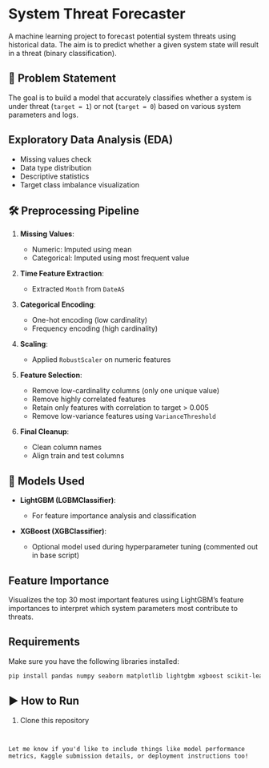
# System Threat Forecaster

A machine learning project to forecast potential system threats using historical data. The aim is to predict whether a given system state will result in a threat (binary classification).

## 📌 Problem Statement

The goal is to build a model that accurately classifies whether a system is under threat (`target = 1`) or not (`target = 0`) based on various system parameters and logs.

##  Exploratory Data Analysis (EDA)

- Missing values check
- Data type distribution
- Descriptive statistics
- Target class imbalance visualization

## 🛠 Preprocessing Pipeline

1. **Missing Values**: 
   - Numeric: Imputed using mean
   - Categorical: Imputed using most frequent value

2. **Time Feature Extraction**: 
   - Extracted `Month` from `DateAS`

3. **Categorical Encoding**: 
   - One-hot encoding (low cardinality)
   - Frequency encoding (high cardinality)

4. **Scaling**: 
   - Applied `RobustScaler` on numeric features

5. **Feature Selection**:
   - Remove low-cardinality columns (only one unique value)
   - Remove highly correlated features
   - Retain only features with correlation to target > 0.005
   - Remove low-variance features using `VarianceThreshold`

6. **Final Cleanup**:
   - Clean column names
   - Align train and test columns

## 🤖 Models Used

- **LightGBM (LGBMClassifier)**:
  - For feature importance analysis and classification

- **XGBoost (XGBClassifier)**:
  - Optional model used during hyperparameter tuning (commented out in base script)

## Feature Importance

Visualizes the top 30 most important features using LightGBM’s feature importances to interpret which system parameters most contribute to threats.

##  Requirements

Make sure you have the following libraries installed:

```bash
pip install pandas numpy seaborn matplotlib lightgbm xgboost scikit-learn
```

## ▶️ How to Run

1. Clone this repository 
```


Let me know if you'd like to include things like model performance metrics, Kaggle submission details, or deployment instructions too!
